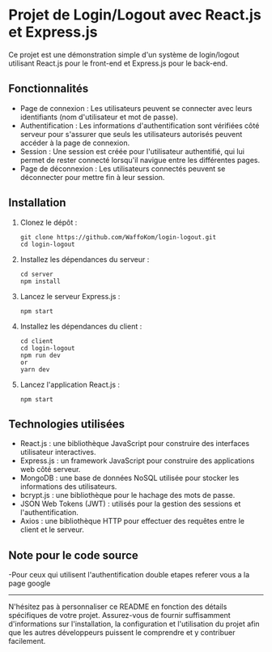 # Projet de Login/Logout avec React.js et Express.js

Ce projet est une démonstration simple d'un système de login/logout utilisant React.js pour le front-end et Express.js pour le back-end.

## Fonctionnalités

- Page de connexion : Les utilisateurs peuvent se connecter avec leurs identifiants (nom d'utilisateur et mot de passe).
- Authentification : Les informations d'authentification sont vérifiées côté serveur pour s'assurer que seuls les utilisateurs autorisés peuvent accéder à la page de connexion.
- Session : Une session est créée pour l'utilisateur authentifié, qui lui permet de rester connecté lorsqu'il navigue entre les différentes pages.
- Page de déconnexion : Les utilisateurs connectés peuvent se déconnecter pour mettre fin à leur session.

## Installation

1. Clonez le dépôt :

    ```shell
    git clone https://github.com/WaffoKom/login-logout.git
    cd login-logout
    ```

2. Installez les dépendances du serveur :

    ```shell
    cd server
    npm install
    ```

3. Lancez le serveur Express.js :

    ```shell
    npm start
    ```

4. Installez les dépendances du client :

    ```shell
    cd client
    cd login-logout
    npm run dev
    or
    yarn dev
    ```

5. Lancez l'application React.js :

    ```shell
    npm start
    ```



## Technologies utilisées

- React.js : une bibliothèque JavaScript pour construire des interfaces utilisateur interactives.
- Express.js : un framework JavaScript pour construire des applications web côté serveur.
- MongoDB : une base de données NoSQL utilisée pour stocker les informations des utilisateurs.
- bcrypt.js : une bibliothèque pour le hachage des mots de passe.
- JSON Web Tokens (JWT) : utilisés pour la gestion des sessions et l'authentification.
- Axios : une bibliothèque HTTP pour effectuer des requêtes entre le client et le serveur.


## Note pour le code source
-Pour ceux qui utilisent l'authentification double etapes referer vous  a la page google


---

N'hésitez pas à personnaliser ce README en fonction des détails spécifiques de votre projet. Assurez-vous de fournir suffisamment d'informations sur l'installation, la configuration et l'utilisation du projet afin que les autres développeurs puissent le comprendre et y contribuer facilement.
